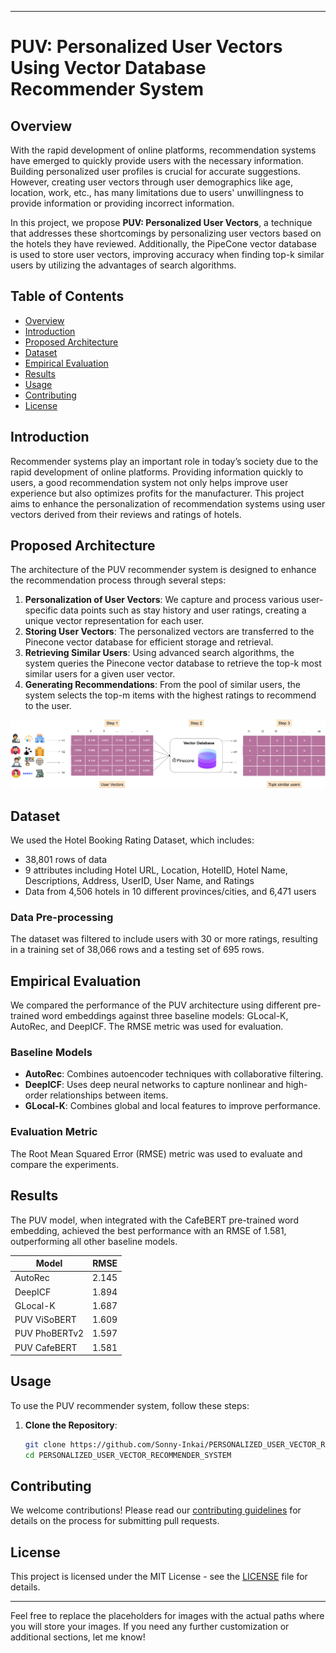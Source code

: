 

---

# PUV: Personalized User Vectors Using Vector Database Recommender System

## Overview

With the rapid development of online platforms, recommendation systems have emerged to quickly provide users with the necessary information. Building personalized user profiles is crucial for accurate suggestions. However, creating user vectors through user demographics like age, location, work, etc., has many limitations due to users' unwillingness to provide information or providing incorrect information.

In this project, we propose **PUV: Personalized User Vectors**, a technique that addresses these shortcomings by personalizing user vectors based on the hotels they have reviewed. Additionally, the PipeCone vector database is used to store user vectors, improving accuracy when finding top-k similar users by utilizing the advantages of search algorithms.

## Table of Contents

- [Overview](#overview)
- [Introduction](#introduction)
- [Proposed Architecture](#proposed-architecture)
- [Dataset](#dataset)
- [Empirical Evaluation](#empirical-evaluation)
- [Results](#results)
- [Usage](#usage)
- [Contributing](#contributing)
- [License](#license)

## Introduction

Recommender systems play an important role in today’s society due to the rapid development of online platforms. Providing information quickly to users, a good recommendation system not only helps improve user experience but also optimizes profits for the manufacturer. This project aims to enhance the personalization of recommendation systems using user vectors derived from their reviews and ratings of hotels.

## Proposed Architecture

The architecture of the PUV recommender system is designed to enhance the recommendation process through several steps:

1. **Personalization of User Vectors**: We capture and process various user-specific data points such as stay history and user ratings, creating a unique vector representation for each user.
2. **Storing User Vectors**: The personalized vectors are transferred to the Pinecone vector database for efficient storage and retrieval.
3. **Retrieving Similar Users**: Using advanced search algorithms, the system queries the Pinecone vector database to retrieve the top-k most similar users for a given user vector.
4. **Generating Recommendations**: From the pool of similar users, the system selects the top-m items with the highest ratings to recommend to the user.

![Architecture Diagram](image/PUV.png)

## Dataset

We used the Hotel Booking Rating Dataset, which includes:

- 38,801 rows of data
- 9 attributes including Hotel URL, Location, HotelID, Hotel Name, Descriptions, Address, UserID, User Name, and Ratings
- Data from 4,506 hotels in 10 different provinces/cities, and 6,471 users


### Data Pre-processing

The dataset was filtered to include users with 30 or more ratings, resulting in a training set of 38,066 rows and a testing set of 695 rows.

## Empirical Evaluation

We compared the performance of the PUV architecture using different pre-trained word embeddings against three baseline models: GLocal-K, AutoRec, and DeepICF. The RMSE metric was used for evaluation.

### Baseline Models

- **AutoRec**: Combines autoencoder techniques with collaborative filtering.
- **DeepICF**: Uses deep neural networks to capture nonlinear and high-order relationships between items.
- **GLocal-K**: Combines global and local features to improve performance.

### Evaluation Metric

The Root Mean Squared Error (RMSE) metric was used to evaluate and compare the experiments.

## Results

The PUV model, when integrated with the CafeBERT pre-trained word embedding, achieved the best performance with an RMSE of 1.581, outperforming all other baseline models.

| Model         | RMSE  |
|---------------|-------|
| AutoRec       | 2.145 |
| DeepICF       | 1.894 |
| GLocal-K      | 1.687 |
| PUV ViSoBERT  | 1.609 |
| PUV PhoBERTv2 | 1.597 |
| PUV CafeBERT  | 1.581 |



## Usage

To use the PUV recommender system, follow these steps:

1. **Clone the Repository**:
   ```sh
   git clone https://github.com/Sonny-Inkai/PERSONALIZED_USER_VECTOR_RECOMMENDER_SYSTEM.git
   cd PERSONALIZED_USER_VECTOR_RECOMMENDER_SYSTEM
   ```

## Contributing

We welcome contributions! Please read our [contributing guidelines](CONTRIBUTING.md) for details on the process for submitting pull requests.

## License

This project is licensed under the MIT License - see the [LICENSE](LICENSE) file for details.

---

Feel free to replace the placeholders for images with the actual paths where you will store your images. If you need any further customization or additional sections, let me know!
